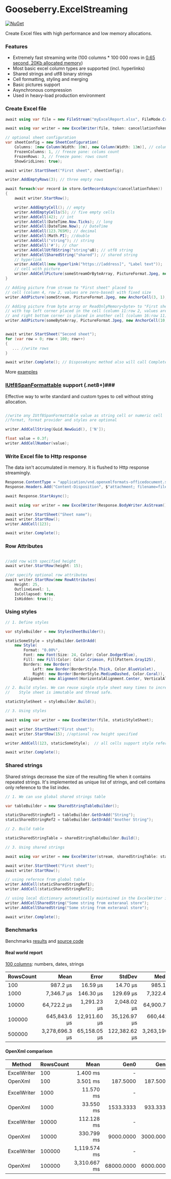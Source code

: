 ﻿# Gooseberry.ExcelStreaming #

[![NuGet](https://img.shields.io/nuget/v/Gooseberry.ExcelStreaming.svg)](https://www.nuget.org/packages/Gooseberry.ExcelStreaming)

Create Excel files with high performance and low memory allocations.

### Features ###
* Extremely fast streaming write (100 columns * 100 000 rows in [0.65 second, 20Kb allocated memory](https://github.com/gooseberrysoft/excel-streaming/blob/main/benchmarks/results/Gooseberry.ExcelStreaming.Benchmarks.RealWorldReportBenchmarks-report-github.md))
* Most basic excel column types are supported (incl. hyperlinks)
* Shared strings and utf8 binary strings
* Cell formatting, styling and merging
* Basic pictures support
* Asynchronous compression
* Used in heavy-load production environment 


### Create Excel file ###
```csharp
await using var file = new FileStream("myExcelReport.xlsx", FileMode.Create);

await using var writer = new ExcelWriter(file, token: cancellationToken);

// optional sheet configuration
var sheetConfig = new SheetConfiguration(
    Columns: [new Column(Width: 10m), new Column(Width: 13m)], // column width
    FrozenColumns: 1, // freeze pane: colums count
    FrozenRows: 3, // freeze pane: rows count
    ShowGridLines: true);

await writer.StartSheet("First sheet", sheetConfig);

writer.AddEmptyRows(3); // three empty rows

await foreach(var record in store.GetRecordsAsync(cancellationToken))
{
    await writer.StartRow();

    writer.AddEmptyCell(); // empty
    writer.AddEmptyCells(5); // five empty cells
    writer.AddCell(42); // int
    writer.AddCell(DateTime.Now.Ticks); // long
    writer.AddCell(DateTime.Now); // DateTime
    writer.AddCell(123.765M); // decimal
    writer.AddCell(Math.PI); //double
    writer.AddCell("string"); // string
    writer.AddCell('#'); // char
    writer.AddCellUtf8String("string"u8); // utf8 string
    writer.AddCellSharedString("shared"); // shared string
    // hyperlink
    writer.AddCell(new Hyperlink("https://[address]", "Label text")); 
    // cell with picture
    writer.AddCellPicture(someStreamOrByteArray, PictureFormat.Jpeg, new Size(100, 130));
}

// Adding picture from stream to "First sheet" placed to
// cell (column 4, row 2, values are zero-based) with fixed size
writer.AddPicture(someStream, PictureFormat.Jpeg, new AnchorCell(3, 1), new Size(100, 130));

// Adding picture from byte array or ReadOnlyMemory<byte> to "First sheet" 
// with top left corner placed in the cell (column 11:row 2, values are zero-based) 
// and right bottom corner is placed in another cell (column 16:row 11)
writer.AddPicture(someByteArray, PictureFormat.Jpeg, new AnchorCell(10, 1), new AnchorCell(15, 10));


await writer.StartSheet("Second sheet");
for (var row = 0; row < 100; row++)
{
   ... //write rows
}

await writer.Complete(); // DisposeAsync method also will call Complete
```
More [examples](https://github.com/gooseberrysoft/excel-streaming/blob/main/tests/Gooseberry.ExcelStreaming.Tests/ExcelFilesGenerator.cs)

### [IUtf8SpanFormattable](https://learn.microsoft.com/en-us/dotnet/api/system.iutf8spanformattable) support (.net8+)###
Effective way to write standard and custom types to cell without string allocation.  
```csharp

//write any IUtf8SpanFormattable value as string cell or numeric cell
//format, format provider and styles are optional

writer.AddCellString(Guid.NewGuid(), ['N']);  

float value = 0.3f;
writer.AddCellNumber(value); 

```

### Write Excel file to Http response ###
The data isn't accumulated in memory. It is flushed to Http response streamingly.   
```csharp
Response.ContentType = "application/vnd.openxmlformats-officedocument.spreadsheetml.sheet";
Response.Headers.Add("Content-Disposition", $"attachment; filename=fileName.xlsx");

await Response.StartAsync();

await using var writer = new ExcelWriter(Response.BodyWriter.AsStream(), token: cancellationToken);

await writer.StartSheet("Sheet name");
await writer.StartRow();
writer.AddCell(123);

await writer.Complete();
```

### Row Attributes ###
```csharp

//add row with specified height
await writer.StartRow(height: 15);

//or specify optional row attributes
await writer.StartRow(new RowAttributes(
    Height: 25, 
    OutlineLevel: 1,
    IsCollapsed: true,
    IsHidden: true)); 
```

### Using styles ###
```csharp
// 1. Define styles

var styleBuilder = new StylesSheetBuilder();

staticSomeStyle = styleBuilder.GetOrAdd(
    new Style(
        Format: "0.00%",
        Font: new Font(Size: 24, Color: Color.DodgerBlue),
        Fill: new Fill(Color: Color.Crimson, FillPattern.Gray125),
        Borders: new Borders(
            Left: new Border(BorderStyle.Thick, Color.BlueViolet),
            Right: new Border(BorderStyle.MediumDashed, Color.Coral)),
        Alignment: new Alignment(HorizontalAlignment.Center, VerticalAlignment.Center, false)));

// 2. Build styles. We can reuse single style sheet many times to increase performance. 
//    Style sheet is immutable and thread safe.

staticStyleSheet = styleBuilder.Build();

// 3. Using styles

await using var writer = new ExcelWriter(file, staticStyleSheet);

await writer.StartSheet("First sheet");
await writer.StartRow(15); //optional row height specified

writer.AddCell(123, staticSomeStyle);  // all cells support style reference

await writer.Complete();
```

### Shared strings ###
Shared strings decrease the size of the resulting file when it contains repeated strings. It's implemented as unique list of strings, and cell contains only reference to the list index.
```csharp
// 1. We can use global shared strings table

var tableBuilder = new SharedStringTableBuilder();

staticSharedStringRef1 = tableBuilder.GetOrAdd("String");
staticSharedStringRef2 = tableBuilder.GetOrAdd("Another String");

// 2. Build table

staticSharedStringTable = sharedStringTableBuilder.Build();

// 3. Using shared strings

await using var writer = new ExcelWriter(stream, sharedStringTable: staticSharedStringTable);

await writer.StartSheet("First sheet");
await writer.StartRow();

// using refernce from global table
writer.AddCell(staticSharedStringRef1);  
writer.AddCell(staticSharedStringRef2);  

// using local dictionary automatically maintained in the ExcelWriter instance
writer.AddCellSharedString("Some string from exteranal store");
writer.AddCellSharedString("Some string from exteranal store");

await writer.Complete();
```

### Benchmarks ###
Benchmarks [results](https://github.com/gooseberrysoft/excel-streaming/tree/main/benchmarks/results/) and [source code](https://github.com/gooseberrysoft/excel-streaming/tree/main/benchmarks/Gooseberry.ExcelStreaming.Benchmarks)

#### Real world report ####
[100 columns](https://github.com/gooseberrysoft/excel-streaming/blob/main/benchmarks/Gooseberry.ExcelStreaming.Benchmarks/RealWorldReportBenchmarks.cs): numbers, dates, strings

| RowsCount | Mean           | Error        | StdDev        | Median         | Gen0   | Allocated |
|---------- |---------------:|-------------:|--------------:|---------------:|-------:|----------:|
| 100       |       987.2 μs |     16.59 μs |      14.70 μs |       985.1 μs | 1.9531 |  14.94 KB |
| 1000      |     7,346.7 μs |    146.30 μs |     129.69 μs |     7,322.4 μs |      - |  13.83 KB |
| 10000     |    64,722.2 μs |  1,291.23 μs |   2,048.02 μs |    64,900.7 μs |      - |  15.18 KB |
| 100000    |   645,843.6 μs | 12,911.60 μs |  35,126.97 μs |   660,441.0 μs |      - |  17.13 KB |
| 500000    | 3,278,696.3 μs | 65,158.05 μs | 122,382.62 μs | 3,263,196.8 μs |      - |  74.73 KB |


#### OpenXml comparison ####
| Method      | RowsCount | Mean         | Gen0       | Gen1      | Gen2      | Allocated     |
|------------ |---------- |-------------:|-----------:|----------:|----------:|--------------:|
| ExcelWriter | 100       |     1.400 ms |          - |         - |         - |       14.4 KB |
| OpenXml     | 100       |     3.501 ms |   187.5000 |  187.5000 |  187.5000 |    1162.12 KB |
| ExcelWriter | 1000      |    11.570 ms |          - |         - |         - |      14.61 KB |
| OpenXml     | 1000      |    33.550 ms |  1533.3333 |  933.3333 |  933.3333 |    9941.06 KB |
| ExcelWriter | 10000     |   112.128 ms |          - |         - |         - |      26.11 KB |
| OpenXml     | 10000     |   330.799 ms |  9000.0000 | 3000.0000 | 3000.0000 |  136777.02 KB |
| ExcelWriter | 100000    | 1,119.574 ms |          - |         - |         - |     142.23 KB |
| OpenXml     | 100000    | 3,310.667 ms | 68000.0000 | 6000.0000 | 6000.0000 | 1171460.91 KB |

